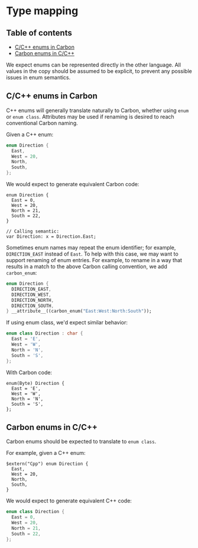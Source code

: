# Type mapping

<!--
Part of the Carbon Language project, under the Apache License v2.0 with LLVM
Exceptions. See /LICENSE for license information.
SPDX-License-Identifier: Apache-2.0 WITH LLVM-exception
-->

## Table of contents

<!-- toc -->

- [C/C++ enums in Carbon](#cc-enums-in-carbon)
- [Carbon enums in C/C++](#carbon-enums-in-cc)

<!-- tocstop -->

We expect enums can be represented directly in the other language. All values in
the copy should be assumed to be explicit, to prevent any possible issues in
enum semantics.

## C/C++ enums in Carbon

C++ enums will generally translate naturally to Carbon, whether using `enum` or
`enum class`. Attributes may be used if renaming is desired to reach
conventional Carbon naming.

Given a C++ enum:

```cc
enum Direction {
  East,
  West = 20,
  North,
  South,
};
```

We would expect to generate equivalent Carbon code:

```carbon
enum Direction {
  East = 0,
  West = 20,
  North = 21,
  South = 22,
}

// Calling semantic:
var Direction: x = Direction.East;
```

Sometimes enum names may repeat the enum identifier; for example,
`DIRECTION_EAST` instead of `East`. To help with this case, we may want to
support renaming of enum entries. For example, to rename in a way that results
in a match to the above Carbon calling convention, we add `carbon_enum`:

```cc
enum Direction {
  DIRECTION_EAST,
  DIRECTION_WEST,
  DIRECTION_NORTH,
  DIRECTION_SOUTH,
} __attribute__((carbon_enum("East:West:North:South"));
```

If using enum class, we'd expect similar behavior:

```cc
enum class Direction : char {
  East = 'E',
  West = 'W',
  North = 'N',
  South = 'S',
};
```

With Carbon code:

```carbon
enum(Byte) Direction {
  East = 'E',
  West = 'W',
  North = 'N',
  South = 'S',
};
```

## Carbon enums in C/C++

Carbon enums should be expected to translate to `enum class`.

For example, given a C++ enum:

```carbon
$extern("Cpp") enum Direction {
  East,
  West = 20,
  North,
  South,
}
```

We would expect to generate equivalent C++ code:

```cc
enum class Direction {
  East = 0,
  West = 20,
  North = 21,
  South = 22,
};
```
